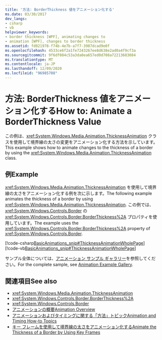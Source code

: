```yaml
---
title: '方法: BorderThickness 値をアニメーション化する'
ms.date: 03/30/2017
dev_langs:
- csharp
- vb
helpviewer_keywords:
- border thickness [WPF], animating changes to
- animation [WPF], changes to border thickness
ms.assetid: fd021978-f74b-4e7b-a7f7-3987dcad9e0f
ms.openlocfilehash: 4533ce6f2a1fe7243267ee8d638e2ad0a4f9cf3a
ms.sourcegitcommit: 9f6df084c53a3da0ea657ed0d708a72213683084
ms.translationtype: MT
ms.contentlocale: ja-JP
ms.lasthandoff: 12/09/2020
ms.locfileid: "96985708"
---
```

# <a name="how-to-animate-a-borderthickness-value"></a><span data-ttu-id="879f0-102">方法: BorderThickness 値をアニメーション化する</span><span class="sxs-lookup"><span data-stu-id="879f0-102">How to: Animate a BorderThickness Value</span></span>
<span data-ttu-id="879f0-103">この例は、<xref:System.Windows.Media.Animation.ThicknessAnimation> クラスを使用して境界線の太さの変更をアニメーション化する方法を示しています。</span><span class="sxs-lookup"><span data-stu-id="879f0-103">This example shows how to animate changes to the thickness of a border by using the <xref:System.Windows.Media.Animation.ThicknessAnimation> class.</span></span>  
  
## <a name="example"></a><span data-ttu-id="879f0-104">例</span><span class="sxs-lookup"><span data-stu-id="879f0-104">Example</span></span>  
 <span data-ttu-id="879f0-105"><xref:System.Windows.Media.Animation.ThicknessAnimation> を使用して境界線の太さをアニメーション化する例を次に示します。</span><span class="sxs-lookup"><span data-stu-id="879f0-105">The following example animates the thickness of a border by using <xref:System.Windows.Media.Animation.ThicknessAnimation>.</span></span> <span data-ttu-id="879f0-106">この例では、<xref:System.Windows.Controls.Border> の <xref:System.Windows.Controls.Border.BorderThickness%2A> プロパティを使用しています。</span><span class="sxs-lookup"><span data-stu-id="879f0-106">The example uses the <xref:System.Windows.Controls.Border.BorderThickness%2A> property of <xref:System.Windows.Controls.Border>.</span></span>  
  
 [!code-csharp[BasicAnimations_snip#ThicknessAnimationWholePage](~/samples/snippets/csharp/VS_Snippets_Wpf/BasicAnimations_snip/CSharp/ThicknessAnimationExample.cs#thicknessanimationwholepage)]
 [!code-vb[BasicAnimations_snip#ThicknessAnimationWholePage](~/samples/snippets/visualbasic/VS_Snippets_Wpf/BasicAnimations_snip/VisualBasic/ThicknessAnimationExample.vb#thicknessanimationwholepage)]  
  
 <span data-ttu-id="879f0-107">サンプル全体については、[アニメーション サンプル ギャラリー](https://github.com/Microsoft/WPF-Samples/tree/master/Animation/AnimationExamples)を参照してください。</span><span class="sxs-lookup"><span data-stu-id="879f0-107">For the complete sample, see [Animation Example Gallery](https://github.com/Microsoft/WPF-Samples/tree/master/Animation/AnimationExamples).</span></span>  
  
## <a name="see-also"></a><span data-ttu-id="879f0-108">関連項目</span><span class="sxs-lookup"><span data-stu-id="879f0-108">See also</span></span>

- <xref:System.Windows.Media.Animation.ThicknessAnimation>
- <xref:System.Windows.Controls.Border.BorderThickness%2A>
- <xref:System.Windows.Controls.Border>
- [<span data-ttu-id="879f0-109">アニメーションの概要</span><span class="sxs-lookup"><span data-stu-id="879f0-109">Animation Overview</span></span>](../graphics-multimedia/animation-overview.md)
- [<span data-ttu-id="879f0-110">アニメーションおよびタイミングに関する「方法」トピック</span><span class="sxs-lookup"><span data-stu-id="879f0-110">Animation and Timing How-to Topics</span></span>](../graphics-multimedia/animation-and-timing-how-to-topics.md)
- [<span data-ttu-id="879f0-111">キー フレームを使用して境界線の太さをアニメーション化する</span><span class="sxs-lookup"><span data-stu-id="879f0-111">Animate the Thickness of a Border by Using Key Frames</span></span>](../graphics-multimedia/how-to-animate-the-thickness-of-a-border-by-using-key-frames.md)
